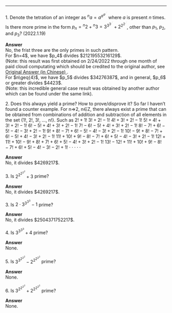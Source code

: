 ***
$1.$ Denote the tetration of an integer as ${^{n}a}=a^{a^{a^{.^{.^{.}}}}}$ where $a$ is present $n$ times. Is there more prime in the form $p_n={^{n}2}+{^{n}3}=3^{3^{3^{.^{.^{.}}}}}+2^{2^{2^{.^{.^{.}}}}}$, other than $p_1$, $p_2$, and $p_3$? (2022.1.19)
<p/>
<strong> Answer </strong>
<br/>
No, the frist three are the only primes in such pattern.
<br/>
For $n=4$, we have $p_4$ divides $21219553216129$. 
<br/>
(Note: this result was first obtained on 2/24/2022 through one month of paid cloud computating which should be credited to the original author, see 
<a href="https://www.zhihu.com/question/512482114/answer/2319816820?utm_id=0"> Original Answer (in Chinese) </a>.
<br/>
For $n\geq{4}$, we have $p_5$ divides $34276387$, and in general, $p_6$ or greater divides $4423$.
<br/>
(Note: this incredible general case result was obtained by another author which can be found under the same link).

$2.$ Does this always yield a prime? How to prove/disprove it? So far I haven’t found a counter example. 
For n=>2, n∈Z, there always exist a prime that can be obtained from combinations of addition and subtraction of all elements in the set 
{1!, 2!, 3!, …, n!}.
Such as
$2!+1!$
$3!+2!-1!$
$4!+3!+2!-1!$
$5!+4!+3!+2!-1!$
$6!-5!+4!+3!+2!-1!$
$7!-6!-5!+4!+3!+2!-1!$
$8!-7!+6!-5!-4!-3!+2!-1!$
$9!+8!-7!+6!-5!-4!-3!+2!-1!$
$10!-9!+8!-7!+6!-5!+4!-3!+2!-1!$
$11!+10!+9!-8!-7!+6!+5!-4!-3!+2!-1!$ 
$12!+11!+10!-9!+8!+7!+6!+5!-4!+3!+2!-1!$ 
$13!-12!+11!+10!+9!-8!-7!+6!+5!-4!-3!-2!+1!$ 
$\cdot\cdot\cdot\cdot\cdot$

<p/>
<strong> Answer </strong>
<br/>
No, it divides $4269217$.

$3.$ Is $2^{2^{2^{2^{2}}}}+3$ prime?
<p/>
<strong> Answer </strong>
<br/>
No, it divides $4269217$.

$3.$ Is $2\cdot3^{3^{3^{3}}}-1$ prime?
<p/>
<strong> Answer </strong>
<br/>
No, it divides $2504371752217$.

$4.$ Is $3^{3^{3^{3}}}+4$ prime?
<p/>
<strong> Answer </strong>
<br/>
None.

$5.$ Is $3^{3^{2^{2^{2}}}}-2^{2^{2^{2^{2}}}}$ prime?
<p/>
<strong> Answer </strong>
<br/>
None.

$6.$ Is $3^{2^{2^{2^{2}}}}+2^{2^{2^{2^{2}}}}$ prime?
<p/>
<strong> Answer </strong>
<br/>
None.



<p/>
<html lang="en">
<head>
<meta http-equiv="content-type" content="text/html; charset=utf-8">
<script type="text/javascript" charset="utf-8" src="
https://cdn.mathjax.org/mathjax/latest/MathJax.js?config=TeX-AMS-MML_HTMLorMML,
https://vincenttam.github.io/javascripts/MathJaxLocal.js"></script>
</head>
